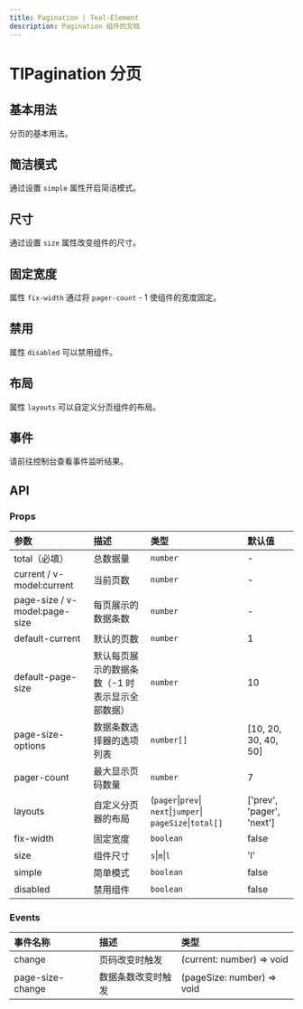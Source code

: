 ```yaml
---
title: Pagination | Teal-Element
description: Pagination 组件的文档
---
```


# TlPagination 分页

## 基本用法

分页的基本用法。

<preview path="../demo/pagination/basic.vue" placeholder="place input" title="基础用法" description="Pagination 组件的基础用法"></preview>

## 简洁模式

通过设置 `simple` 属性开启简洁模式。

<preview path="../demo/pagination/simple.vue" placeholder="place input" title="基础用法" description="Pagination 组件的基础用法"></preview>

## 尺寸

通过设置 `size` 属性改变组件的尺寸。

<preview path="../demo/pagination/size.vue" placeholder="place input" title="基础用法" description="Pagination 组件的基础用法"></preview>

## 固定宽度

属性 `fix-width` 通过将 `pager-count` - 1 使组件的宽度固定。

<preview path="../demo/pagination/fix-width.vue" placeholder="place input" title="基础用法" description="Pagination 组件的基础用法"></preview>

## 禁用

属性 `disabled` 可以禁用组件。

<preview path="../demo/pagination/disabled.vue" placeholder="place input" title="基础用法" description="Pagination 组件的基础用法"></preview>

## 布局

属性 `layouts` 可以自定义分页组件的布局。

<preview path="../demo/pagination/layout.vue" placeholder="place input" title="基础用法" description="Pagination 组件的基础用法"></preview>

## 事件

请前往控制台查看事件监听结果。

<preview path="../demo/pagination/event.vue" placeholder="place input" title="基础用法" description="Pagination 组件的基础用法"></preview>

## API

### Props

| 参数                          | 描述                                            | 类型                                                        | 默认值                    |
| :---------------------------- | :---------------------------------------------- | :---------------------------------------------------------- | :------------------------ |
| total（必填）                 | 总数据量                                        | `number`                                                    | -                         |
| current / v-model:current     | 当前页数                                        | `number`                                                    | -                         |
| page-size / v-model:page-size | 每页展示的数据条数                              | `number`                                                    | -                         |
| default-current               | 默认的页数                                      | `number`                                                    | 1                         |
| default-page-size             | 默认每页展示的数据条数（-1 时表示显示全部数据） | `number`                                                    | 10                        |
| page-size-options             | 数据条数选择器的选项列表                        | `number[]`                                                  | [10, 20, 30, 40, 50]      |
| pager-count                   | 最大显示页码数量                                | `number`                                                    | 7                         |
| layouts                       | 自定义分页器的布局                              | (`pager`\|`prev`\|` next`\|`jumper`\| `pageSize`\|`total[]` | ['prev', 'pager', 'next'] |
| fix-width                     | 固定宽度                                        | `boolean`                                                   | false                     |
| size                          | 组件尺寸                                        | `s`\|`m`\|`l`                                               | 'l'                       |
| simple                        | 简单模式                                        | `boolean`                                                   | false                     |
| disabled                      | 禁用组件                                        | `boolean`                                                   | false                     |

### Events

| 事件名称         | 描述               | 类型                       |
| :--------------- | :----------------- | :------------------------- |
| change           | 页码改变时触发     | (current: number) => void  |
| page-size-change | 数据条数改变时触发 | (pageSize: number) => void |
